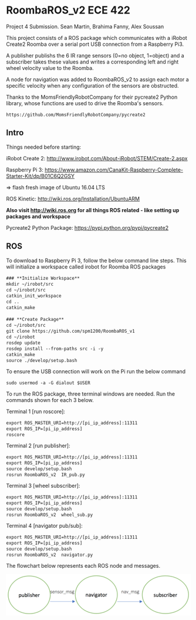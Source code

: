 # RoombaROS_v2 ECE 422
Project 4 Submission. Sean Martin, Brahima Fanny, Alex Soussan

This project consists of a ROS package which communicates with
a iRobot Create2 Roomba over a serial port USB connection from a Raspberry Pi3.

A publisher publishs the 6 IR range sensors (0=no object, 1=object)
and a subscriber takes these values and writes a corresponding left
and right wheel velocity value to the Roomba.

A node for navigation was added to RoombaROS_v2 to assign each motor a specific velocity when any configuration of the sensors are obstructed.

Thanks to the MomsFriendlyRobotCompany for their pycreate2 Python 
library, whose functions are used to drive the Roomba's sensors.
```
https://github.com/MomsFriendlyRobotCompany/pycreate2
```

## Intro
Things needed before starting:

iRobot Create 2:
http://www.irobot.com/About-iRobot/STEM/Create-2.aspx

Raspberry Pi 3:
https://www.amazon.com/CanaKit-Raspberry-Complete-Starter-Kit/dp/B01C6Q2GSY

=> flash fresh image of Ubuntu 16.04 LTS

ROS Kinetic:
http://wiki.ros.org/Installation/UbuntuARM

**Also visit http://wiki.ros.org for all things ROS related - like setting up packages and workspace**

Pycreate2 Python Package: 
https://pypi.python.org/pypi/pycreate2

## ROS
To download to Raspberry Pi 3, follow the below command line
steps. This will initialize a workspace called irobot
for Roomba ROS packages
```
### **Initialize Workspace**
mkdir ~/irobot/src
cd ~/irobot/src
catkin_init_workspace
cd ..
catkin_make

### **Create Package**
cd ~/irobot/src
git clone https://github.com/spm1200/RoombaROS_v1
cd ~/irobot
rosdep update
rosdep install --from-paths src -i -y
catkin_make
source ./develop/setup.bash
```

To ensure the USB connection will work on the Pi
run the below command
```
sudo usermod -a -G dialout $USER
```

To run the ROS package, three terminal windows are needed.
Run the commands shown for each 3 below.

Terminal 1 [run roscore]:
```
export ROS_MASTER_URI=http://[pi_ip_address]:11311
export ROS_IP=[pi_ip_address]
roscore
```

Terminal 2 [run publisher]:
```
export ROS_MASTER_URI=http://[pi_ip_address]:11311
export ROS_IP=[pi_ip_address]
source develop/setup.bash
rosrun RoombaROS_v2  IR_pub.py
```
Terminal 3 [wheel subscriber]:
```
export ROS_MASTER_URI=http://[pi_ip_address]:11311
export ROS_IP=[pi_ip_address]
source develop/setup.bash
rosrun RoombaROS_v2  wheel_sub.py
```
Terminal 4 [navigator pub/sub]:
```
export ROS_MASTER_URI=http://[pi_ip_address]:11311
export ROS_IP=[pi_ip_address]
source develop/setup.bash
rosrun RoombaROS_v2  navigator.py
```


The flowchart below represents each ROS node and messages.

![ros nav](https://github.com/asoussan/markdown_images/blob/master/ros%20diagram.png)

